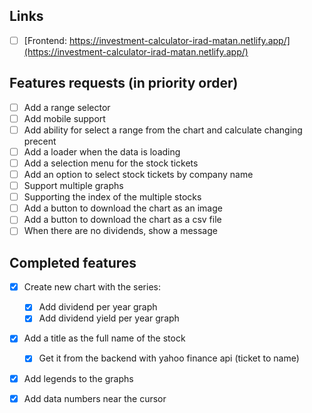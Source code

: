 ## Links
- [ ] [Frontend: https://investment-calculator-irad-matan.netlify.app/](https://investment-calculator-irad-matan.netlify.app/)

## Features requests (in priority order)
- [ ] Add a range selector
- [ ] Add mobile support
- [ ] Add ability for select a range from the chart and calculate changing precent
- [ ] Add a loader when the data is loading
- [ ] Add a selection menu for the stock tickets
- [ ] Add an option to select stock tickets by company name
- [ ] Support multiple graphs
- [ ] Supporting the index of the multiple stocks
- [ ] Add a button to download the chart as an image
- [ ] Add a button to download the chart as a csv file
- [ ] When there are no dividends, show a message

## Completed features
- [x] Create new chart with the series:
    - [x] Add dividend per year graph
    - [x] Add dividend yield per year graph
- [x] Add a title as the full name of the stock
    - [x] Get it from the backend with yahoo finance api (ticket to name)
- [x] Add legends to the graphs
- [x] Add data numbers near the cursor

